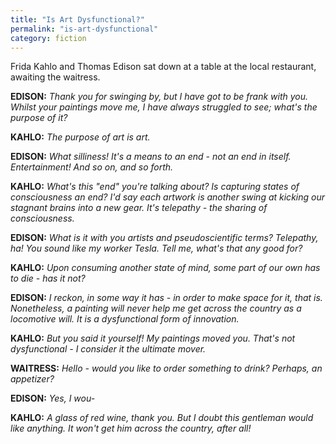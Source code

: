 ```yaml
---
title: "Is Art Dysfunctional?"
permalink: "is-art-dysfunctional"
category: fiction
---
```


Frida Kahlo and Thomas Edison sat down at a table at the local restaurant, awaiting the waitress.

**EDISON:** *Thank you for swinging by, but I have got to be frank with you. Whilst your paintings move me, I have always struggled to see; what's the purpose of it?*

**KAHLO:** *The purpose of art is art.*

**EDISON:** *What silliness! It's a means to an end - not an end in itself. Entertainment! And so on, and so forth.*

**KAHLO:** *What's this "end" you're talking about? Is capturing states of consciousness an end? I'd say each artwork is another swing at kicking our stagnant brains into a new gear. It's telepathy - the sharing of consciousness.*

**EDISON:** *What is it with you artists and pseudoscientific terms? Telepathy, ha! You sound like my worker Tesla. Tell me, what's that any good for?*

**KAHLO:** *Upon consuming another state of mind, some part of our own has to die - has it not?*

**EDISON:** *I reckon, in some way it has - in order to make space for it, that is. Nonetheless, a painting will never help me get across the country as a locomotive will. It is a dysfunctional form of innovation.*

**KAHLO:** *But you said it yourself! My paintings moved you. That's not dysfunctional - I consider it the ultimate mover.*

**WAITRESS:** *Hello - would you like to order something to drink? Perhaps, an appetizer?*

**EDISON:** *Yes, I wou-*

**KAHLO:** *A glass of red wine, thank you. But I doubt this gentleman would like anything. It won't get him across the country, after all!*
